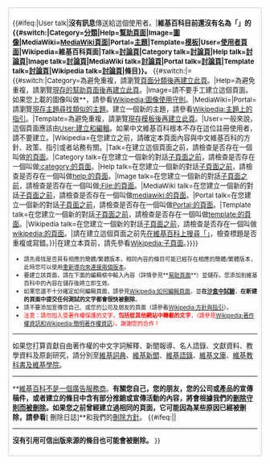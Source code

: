 <div class="plainlinks" id="newarticletext" style="margin-bottom: 5px; border: 1px solid #cccccc; padding: 7px; font-size: 95%;">

{{\#ifeq:|User
talk|**沒有訊息**傳送給這個使用者。|**維基百科目前還沒有名為「」的{{\#switch:|Category=[分類](https://zh.wikipedia.org/wiki/Wikipedia:分類 "wikilink")|Help=[幫助頁面](https://zh.wikipedia.org/wiki/Help:目錄 "wikilink")|Image=[圖像](https://zh.wikipedia.org/wiki/Wikipedia:圖像 "wikilink")|MediaWiki=[MediaWiki頁面](https://zh.wikipedia.org/wiki/Wikipedia:MediaWiki命名空間 "wikilink")|Portal=[主題](https://zh.wikipedia.org/wiki/Wikipedia:主題 "wikilink")|Template=[模板](https://zh.wikipedia.org/wiki/Wikipedia:模板 "wikilink")|User=[使用者頁面](https://zh.wikipedia.org/wiki/Wikipedia:使用者頁面 "wikilink")|Wikipedia=維基百科頁面|Talk=[討論頁](https://zh.wikipedia.org/wiki/Wikipedia:討論頁 "wikilink")|Category
talk=[討論頁](https://zh.wikipedia.org/wiki/Wikipedia:討論頁 "wikilink")|Help
talk=[討論頁](https://zh.wikipedia.org/wiki/Wikipedia:討論頁 "wikilink")|Image
talk=[討論頁](https://zh.wikipedia.org/wiki/Wikipedia:討論頁 "wikilink")|MediaWiki
talk=[討論頁](https://zh.wikipedia.org/wiki/Wikipedia:討論頁 "wikilink")|Portal
talk=[討論頁](https://zh.wikipedia.org/wiki/Wikipedia:討論頁 "wikilink")|Template
talk=[討論頁](https://zh.wikipedia.org/wiki/Wikipedia:討論頁 "wikilink")|Wikipedia
talk=[討論頁](https://zh.wikipedia.org/wiki/Wikipedia:討論頁 "wikilink")|條目}}。**
{{\#switch:|={{\#switch:|Category=為避免重複，請瀏覽[頁面分類後再建立此頁](https://zh.wikipedia.org/wiki/Wikipedia:頁面分類 "wikilink")。|Help=為避免重複，請瀏覽[現存的幫助頁面後再建立此頁](https://zh.wikipedia.org/wiki/Help:目錄 "wikilink")。|Image=請不要手工建立這個頁面。如果您上載的圖像叫做**，請參看[Wikipedia:圖像使用守則](https://zh.wikipedia.org/wiki/Wikipedia:圖像使用守則 "wikilink")。|MediaWiki=|Portal=請瀏覽[現存主題尋找類似的主題](https://zh.wikipedia.org/wiki/wikipedia:主題 "wikilink")。建立一個新的主題，請參看[Wikipedia:主題上的指引](https://zh.wikipedia.org/wiki/Wikipedia:主題 "wikilink")。|Template=為避免重複，請瀏覽[現存模板後再建立此頁](https://zh.wikipedia.org/wiki/Wikipedia:頁面模板 "wikilink")。|User=一般來說，這個頁面應該由[User:建立和編輯](https://zh.wikipedia.org/wiki/User:{{PAGENAME}} "wikilink")。如果中文維基百科根本不存在這位註冊使用者，請不要建立。|Wikipedia=在您建立之前，請確定本頁面內容與中文維基百科的方針、政策、指引或者站務有關。|Talk=在建立這個頁面之前，請檢查是否存在一個叫做[的頁面](https://zh.wikipedia.org/wiki/{{PAGENAME}} "wikilink")。|Category
talk=在您建立一個新的對話[子頁面之前](https://zh.wikipedia.org/wiki/Wikipedia:子頁面 "wikilink")，請檢查是否存在一個叫做[:category:的頁面](https://zh.wikipedia.org/wiki/Category:{{PAGENAME}} "wikilink")。|Help
talk=在您建立一個新的對話[子頁面之前](https://zh.wikipedia.org/wiki/Wikipedia:子頁面 "wikilink")，請檢查是否存在一個叫做[help:的頁面](https://zh.wikipedia.org/wiki/help:{{PAGENAME}} "wikilink")。|Image
talk=在您建立一個新的對話[子頁面之前](https://zh.wikipedia.org/wiki/Wikipedia:子頁面 "wikilink")，請檢查是否存在一個叫做[:File:的頁面](https://zh.wikipedia.org/wiki/:File:{{PAGENAME}} "wikilink")。|MediaWiki
talk=在您建立一個新的對話[子頁面之前](https://zh.wikipedia.org/wiki/Wikipedia:子頁面 "wikilink")，請檢查是否存在一個叫做[mediawiki:的頁面](https://zh.wikipedia.org/wiki/mediawiki:{{PAGENAME}} "wikilink")。|Portal
talk=在您建立一個新的對話[子頁面之前](https://zh.wikipedia.org/wiki/Wikipedia:子頁面 "wikilink")，請檢查是否存在一個叫做[Portal:的頁面](https://zh.wikipedia.org/wiki/Portal:{{PAGENAME}} "wikilink")。|Template
talk=在您建立一個新的對話[子頁面之前](https://zh.wikipedia.org/wiki/Wikipedia:子頁面 "wikilink")，請檢查是否存在一個叫做[template:的頁面](https://zh.wikipedia.org/wiki/template:{{PAGENAME}} "wikilink")。|Wikipedia
talk=在您建立一個新的對話[子頁面之前](https://zh.wikipedia.org/wiki/Wikipedia:子頁面 "wikilink")，請檢查是否存在一個叫做[wikipedia:的頁面](https://zh.wikipedia.org/wiki/wikipedia:{{PAGENAME}} "wikilink")。|請在建立這個頁面之前先[在維基百科上搜尋「」](https://zh.wikipedia.org/wiki/Special:Search/{{PAGENAME}} "wikilink")，檢查標題是否重複或寫錯。}}|在建立本頁前，請先參看[Wikipedia:子頁面](https://zh.wikipedia.org/wiki/Wikipedia:子頁面 "wikilink")。}}}}

  - <small>請先尋找是否具有相應的簡體/繁體版本，相同內容的條目可能已經存在相應的簡體/繁體版本，此時您可以使用[重新導向來連接兩個版本](https://zh.wikipedia.org/wiki/Help:重新導向 "wikilink")。</small>
  - <small>要建立該頁面，請在下面的編輯框中輸入內容（詳情參見**[幫助頁面](https://zh.wikipedia.org/wiki/Help:目錄 "wikilink")**）並儲存。您添加到維基百科中的內容在儲存後將立即生效。</small>
  - <small>如果您還不十分確定如何編輯頁面，請參見[Wikipedia:如何編輯頁面](https://zh.wikipedia.org/wiki/Wikipedia:如何編輯頁面 "wikilink")，並**在[沙盒中試驗](https://zh.wikipedia.org/wiki/Wikipedia:沙盒 "wikilink")**，**在新建的頁面中提交任何測試的文字都會很快被刪除**。</small>
  - <small>請不要添加宣傳您自己、或您的公司及朋友的頁面（請參看[Wikipedia:方針與指引](https://zh.wikipedia.org/wiki/Wikipedia:方針與指引 "wikilink")）。</small>
  - <small><font color="#FF0000">注意：請勿加入受著作權保護的文字，**包括從其他網站中轉載的文字**，（請參見[Wikipedia:著作權資訊和](https://zh.wikipedia.org/wiki/Wikipedia:著作權資訊 "wikilink")[Wikipedia:簡明著作權資訊](https://zh.wikipedia.org/wiki/Wikipedia:簡明著作權資訊 "wikilink")）。謝謝您的合作！</font></small>

-----

如果您打算貢獻自由著作權的中文字詞解釋、新聞報導、名人語錄、文獻資料、教學資料及原創研究，請分別至[維基詞典](https://zh.wikipedia.org/wiki/wikt: "wikilink")、[維基新聞](https://zh.wikipedia.org/wiki/n: "wikilink")、[維基語錄](https://zh.wikipedia.org/wiki/q: "wikilink")、[維基文庫](https://zh.wikipedia.org/wiki/s: "wikilink")、[維基教科書及](https://zh.wikipedia.org/wiki/b: "wikilink")[維基學院](https://zh.wikipedia.org/wiki/v: "wikilink")。

-----

**[維基百科不是一個廣告服務商](https://zh.wikipedia.org/wiki/WP:NOT "wikilink")。**有關您自己，您的朋友，您的公司或產品的宣傳稿件，或者建立的條目中含有部分推銷或宣傳活動的內容，將會根據我們的[刪除守則而被刪除](https://zh.wikipedia.org/wiki/Wikipedia:刪除守則 "wikilink")。如果您之前曾經建立過相同的頁面，它可能因為某些原因已經被刪除，請參看**\[
刪除日誌\]**和我們的[刪除方針](https://zh.wikipedia.org/wiki/Wikipedia:刪除方針 "wikilink")。
{{\#ifeq:||

-----

**沒有引用可信出版來源的條目也可能會被刪除。** }}

</div>